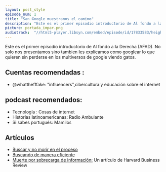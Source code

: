 ```yaml
---
layout: post_style
episode_num: 1
title: "San Google muestranos el camino"
description: "Este es el primer episodio introductorio de Al fondo a la Derecha (AFAD). No solo nos presentamos sino tambien les explicamos como googlear lo que quieren sin perderse en los multiversos de google viendo gatos. "
picture: portada_impar.png
audiotrack:  "//html5-player.libsyn.com/embed/episode/id/17833583/height/90/theme/custom/thumbnail/no/direction/backward/render-playlist/no/custom-color/87A93A/"
---
```


Este es el primer episodio introductorio de Al fondo a la Derecha (AFAD). No solo nos presentamos sino tambien les explicamos como googlear lo que quieren sin perderse en los multiversos de google viendo gatos. 

## Cuentas recomendadas :
 - @whatthefffake: "influencers",cibercultura y educación sobre el internet

## podcast recomendados:

- Tecnología : Cosas de internet 
- Historias latinoamericanas: Radio Ambulante 
- Si sabes portugués: Mamilos 

## Artículos 
- [Buscar y no morir en el proceso](https://www.forbes.com/sites/laurashin/2014/11/14/10-steps-to-conquering-information-overload/?sh=44c64c137b08)
- [Buscando de manera eficiente](https://collegeinfogeek.com/how-to-do-research)
- [Muerte por sobrecarga de información:](https://hbr.org/2009/09/death-by-information-overload) Un artículo de Harvard Business Review 
